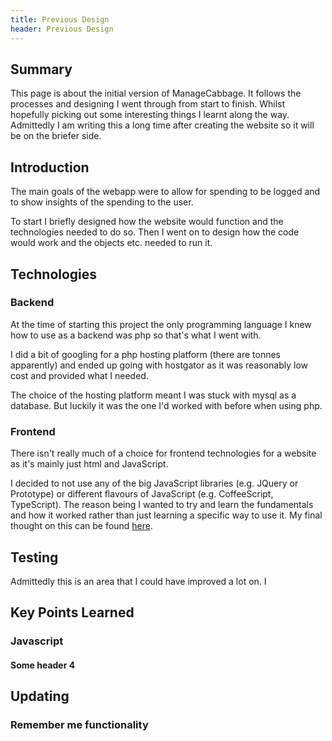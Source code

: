 ```yaml
---
title: Previous Design
header: Previous Design
---
```

## Summary

This page is about the initial version of ManageCabbage. It follows the processes and designing I went through from start to finish. Whilst hopefully picking out some interesting things I learnt along the way. Admittedly I am writing this a long time after creating the website so it will be on the briefer side.


<div id="docMenuArea"> </div>

## Introduction
The main goals of the webapp were to allow for spending to be logged and to show insights of the spending to the user.

To start I briefly designed how the website would function and the technologies needed to do so. Then I went on to design how the code would work and the objects etc. needed to run it.

## Technologies
### Backend
At the time of starting this project the only programming language I knew how to use as a backend was php so that's what I went with.

I did a bit of googling for a php hosting platform (there are tonnes apparently) and ended up going with hostgator as it was reasonably low cost and provided what I needed.

The choice of the hosting platform meant I was stuck with mysql as a database. But luckily it was the one I'd worked with before when using php.

### Frontend
There isn't really much of a choice for frontend technologies for a website as it's mainly just html and JavaScript. 

I decided to not use any of the big JavaScript libraries (e.g. JQuery or Prototype) or different flavours of JavaScript (e.g. CoffeeScript, TypeScript). The reason being I wanted to try and learn the fundamentals and how it worked rather than just learning a specific way to use it. My final thought on this can be found [here](#javascript).

## Testing
Admittedly this is an area that I could have improved a lot on. I

## Key Points Learned
### Javascript
#### Some header 4
## Updating
### Remember me functionality
